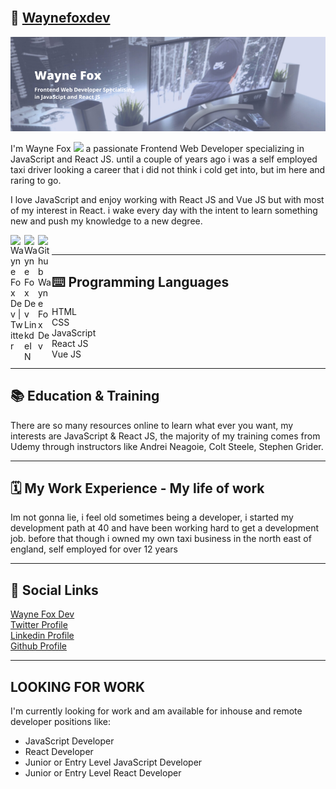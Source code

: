


<br />

## 💼 <a href="https://waynefoxdev.com" target="_blank"> Waynefoxdev</a>

<img src="./github-head.png" alt="wayne fox intro image" />

<br/>
 
I'm Wayne Fox <img src="https://media.giphy.com/media/hvRJCLFzcasrR4ia7z/giphy.gif" width="25px"> a passionate Frontend Web Developer specializing in JavaScript and React JS. until a couple of years ago i was a self employed taxi driver looking a career that i did not think i cold get into, but im here and raring to go.

I love JavaScript and enjoy working with React JS and Vue JS but with most of my interest in React. i wake every day with the intent to learn something new and push my knowledge to a new degree.

<a href="https://twitter.com/waynefoxdev">
  <img align="left" alt="Wayne Fox Dev | Twitter" width="22px" src="https://cdn.jsdelivr.net/npm/simple-icons@v3/icons/twitter.svg" />
</a>
<a href="https://www.linkedin.com/in/waynefoxdev/">
  <img align="left" alt="Wayne Fox Dev LinkdeIN" width="22px" src="https://cdn.jsdelivr.net/npm/simple-icons@v3/icons/linkedin.svg" />
</a>
</a>
<a href="https://www.github.com/waynefoxdev">
  <img align="left" alt="Github Wayne Fox Dev" width="22px" src="https://cdn.jsdelivr.net/npm/simple-icons@v3/icons/github.svg" />
</a>

<br/>

---


## ⌨️ Programming Languages

HTML<br/>
CSS<br/>
JavaScript<br/>
React JS<br/>
Vue JS<br/>

---

## 📚 Education & Training

There are so many resources online to learn what ever you want, my interests are JavaScript & React JS, the majority of my training comes from Udemy through instructors like Andrei Neagoie, Colt Steele, Stephen Grider. 

---

## 🗓 My Work Experience - My life of work

Im not gonna lie, i feel old sometimes being a developer, i started my development path at 40 and have been working hard to get a development job. before that though i owned my own taxi business in the north east of england, self employed for over 12 years

---

## 🔗 Social Links

<a href="https://www.waynefoxdev.com">Wayne Fox Dev</a><br/>
<a href="https://www.twitter.com/waynefoxdev">Twitter Profile</a><br/>
<a href="https://www.linkedin.com/in/waynefoxdev/">Linkedin Profile</a><br/>
<a href="https://www.github.com/waynefox/">Github Profile</a>

---

## LOOKING FOR WORK

I'm currently looking for work and am available for inhouse and remote developer positions like:

- JavaScript Developer
- React Developer
- Junior or Entry Level JavaScript Developer
- Junior or Entry Level React Developer
